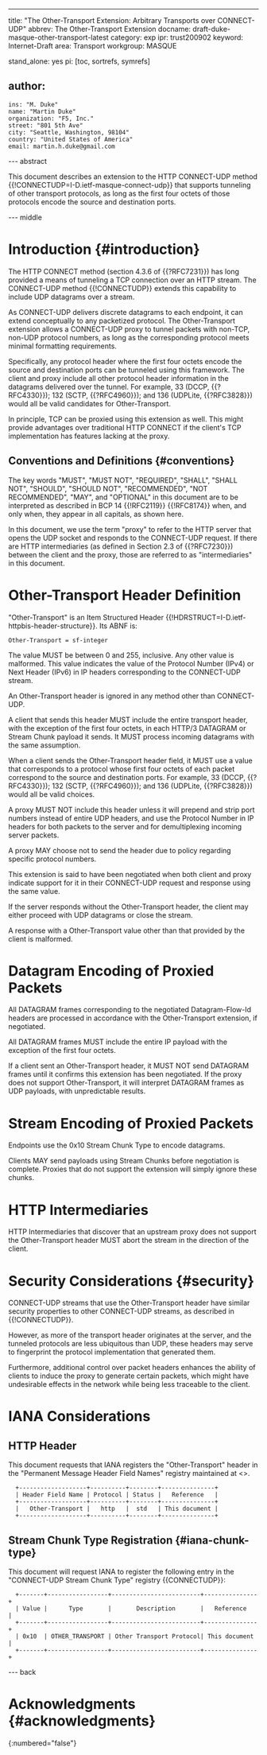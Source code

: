 ---
title: "The Other-Transport Extension: Arbitrary Transports over CONNECT-UDP"
abbrev: The Other-Transport Extension
docname: draft-duke-masque-other-transport-latest
category: exp
ipr: trust200902
keyword: Internet-Draft
area: Transport
workgroup: MASQUE

stand_alone: yes
pi: [toc, sortrefs, symrefs]

author:
 -
    ins: "M. Duke"
    name: "Martin Duke"
    organization: "F5, Inc."
    street: "801 5th Ave"
    city: "Seattle, Washington, 98104"
    country: "United States of America"
    email: martin.h.duke@gmail.com


--- abstract

This document describes an extension to the HTTP CONNECT-UDP method
{{!CONNECTUDP=I-D.ietf-masque-connect-udp}} that supports tunneling of other
transport protocols, as long as the first four octets of those protocols encode
the source and destination ports.

--- middle

# Introduction {#introduction}

The HTTP CONNECT method (section 4.3.6 of {{?RFC7231}}) has long provided a
means of tunneling a TCP connection over an HTTP stream. The CONNECT-UDP
method {{!CONNECTUDP}} extends this capability to include UDP datagrams over a
stream.

As CONNECT-UDP delivers discrete datagrams to each endpoint, it can extend
conceptually to any packetized protocol. The Other-Transport extension allows a
CONNECT-UDP proxy to tunnel packets with non-TCP, non-UDP protocol numbers, as
long as the corresponding protocol meets minimal formatting requirements.

Specifically, any protocol header where the first four octets encode the source
and destination ports can be tunneled using this framework. The client and proxy
include all other protocol header information in the datagrams delivered over
the tunnel. For example, 33 (DCCP, {{?RFC4330}}); 132 (SCTP, {{?RFC4960}}); and
136 (UDPLite, {{?RFC3828}}) would all be valid candidates for Other-Transport.

In principle, TCP can be proxied using this extension as well. This might
provide advantages over traditional HTTP CONNECT if the client's TCP
implementation has features lacking at the proxy. 

## Conventions and Definitions {#conventions}

The key words "MUST", "MUST NOT", "REQUIRED", "SHALL", "SHALL NOT", "SHOULD",
"SHOULD NOT", "RECOMMENDED", "NOT RECOMMENDED", "MAY", and "OPTIONAL" in this
document are to be interpreted as described in BCP 14 {{!RFC2119}} {{!RFC8174}}
when, and only when, they appear in all capitals, as shown here.

In this document, we use the term "proxy" to refer to the HTTP server that
opens the UDP socket and responds to the CONNECT-UDP request. If there are
HTTP intermediaries (as defined in Section 2.3 of {{?RFC7230}}) between the
client and the proxy, those are referred to as "intermediaries" in this
document.

# Other-Transport Header Definition

"Other-Transport" is an Item Structured Header
{{!HDRSTRUCT=I-D.ietf-httpbis-header-structure}}. Its ABNF is:

~~~
Other-Transport = sf-integer
~~~

The value MUST be between 0 and 255, inclusive. Any other value is malformed.
This value indicates the value of the Protocol Number (IPv4) or Next Header
(IPv6) in IP headers corresponding to the CONNECT-UDP stream.

An Other-Transport header is ignored in any method other than CONNECT-UDP.

A client that sends this header MUST include the entire transport header, with
the exception of the first four octets, in each HTTP/3 DATAGRAM or Stream Chunk
payload it sends. It MUST process incoming datagrams with the same assumption.

When a client sends the Other-Transport header field, it MUST use a value that
corresponds to a protocol whose first four octets of each packet correspond to
the source and destination ports. For example, 33 (DCCP, {{?RFC4330}}); 132
(SCTP, {{?RFC4960}}); and 136 (UDPLite, {{?RFC3828}}) would all be valid
choices.

A proxy MUST NOT include this header unless it will prepend and strip port
numbers instead of entire UDP headers, and use the Protocol Number in IP headers
for both packets to the server and for demultiplexing incoming server packets.

A proxy MAY choose not to send the header due to policy regarding specific
protocol numbers.

This extension is said to have been negotiated when both client and proxy
indicate support for it in their CONNECT-UDP request and response using the
same value.

If the server responds without the Other-Transport header, the client may either
proceed with UDP datagrams or close the stream.

A response with a Other-Transport value other than that provided by the client
is malformed.

# Datagram Encoding of Proxied Packets

All DATAGRAM frames corresponding to the negotiated Datagram-Flow-Id headers
are processed in accordance with the Other-Transport extension, if negotiated.

All DATAGRAM frames MUST include the entire IP payload with the exception of the
first four octets.

If a client sent an Other-Transport header, it MUST NOT send DATAGRAM frames
until it confirms this extension has been negotiated. If the proxy does not
support Other-Transport, it will interpret DATAGRAM frames as UDP payloads, with
unpredictable results.

# Stream Encoding of Proxied Packets

Endpoints use the 0x10 Stream Chunk Type to encode datagrams.

Clients MAY send payloads using Stream Chunks before negotiation is complete.
Proxies that do not support the extension will simply ignore these chunks.

# HTTP Intermediaries

HTTP Intermediaries that discover that an upstream proxy does not support
the Other-Transport header MUST abort the stream in the direction of the client.

# Security Considerations {#security}

CONNECT-UDP streams that use the Other-Transport header have similar security
properties to other CONNECT-UDP streams, as described in
{{!CONNECTUDP}}.

However, as more of the transport header originates at the server, and the
tunneled protocols are less ubiquitous than UDP, these headers may serve to
fingerprint the protocol implementation that generated them.

Furthermore, additional control over packet headers enhances the ability of
clients to induce the proxy to generate certain packets, which might have
undesirable effects in the network while being less traceable to the client.

# IANA Considerations

## HTTP Header

This document requests that IANA registers the "Other-Transport" header in the
"Permanent Message Header Field Names" registry maintained at
<[](https://www.iana.org/assignments/message-headers)>.

~~~
  +-------------------+----------+--------+---------------+
  | Header Field Name | Protocol | Status |   Reference   |
  +-------------------+----------+--------+---------------+
  |   Other-Transport |   http   |  std   | This document |
  +-------------------+----------+--------+---------------+
~~~


## Stream Chunk Type Registration {#iana-chunk-type}

This document will request IANA to register the following entry in the
"CONNECT-UDP Stream Chunk Type" registry {{CONNECTUDP}}:

~~~
  +-------+-----------------+-------------------------+---------------+
  | Value |      Type       |       Description       |   Reference   |
  +-------+-----------------+-------------------------+---------------+
  | 0x10  | OTHER_TRANSPORT | Other Transport Protocol| This document |
  +-------+-----------------+-------------------------+---------------+
~~~

--- back

# Acknowledgments {#acknowledgments}
{:numbered="false"}
